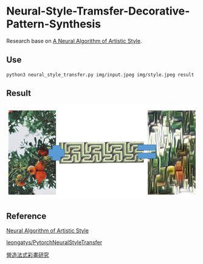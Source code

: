 # Neural-Style-Tramsfer-Decorative-Pattern-Synthesis
Research base on [A Neural Algorithm of Artistic Style](https://arxiv.org/abs/1508.06576).

## Use
```
python3 neural_style_transfer.py img/input.jpeg img/style.jpeg result
```

## Result
![GitHub show](./img/show.png)

## Reference
[Neural Algorithm of Artistic Style](https://arxiv.org/abs/1508.06576)

[leongatys/PytorchNeuralStyleTransfer](https://github.com/leongatys/PytorchNeuralStyleTransfer)

[營造法式彩畫研究](https://sanmin.com.tw/product/index/001780172)
